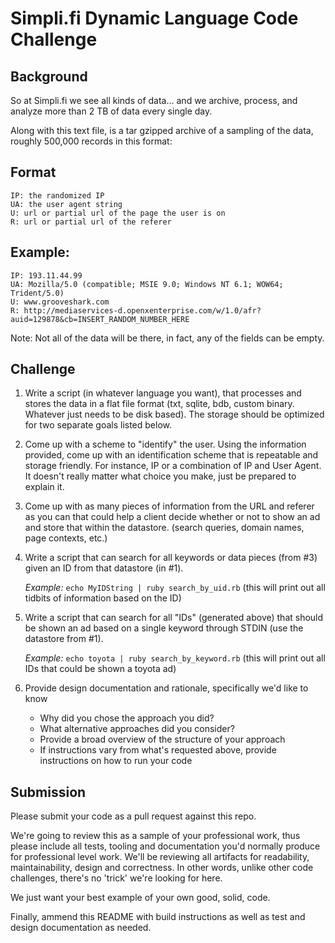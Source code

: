 # Simpli.fi Dynamic Language Code Challenge

## Background
So at Simpli.fi we see all kinds of data... and we archive, process, and analyze more than 2 TB of data every single day.

Along with this text file, is a tar gzipped archive of a sampling of the data, roughly 500,000 records in this format:

## Format
```
IP: the randomized IP
UA: the user agent string
U: url or partial url of the page the user is on
R: url or partial url of the referer
```

## Example:

```
IP: 193.11.44.99
UA: Mozilla/5.0 (compatible; MSIE 9.0; Windows NT 6.1; WOW64; Trident/5.0)
U: www.grooveshark.com
R: http://mediaservices-d.openxenterprise.com/w/1.0/afr?auid=129878&cb=INSERT_RANDOM_NUMBER_HERE
```

Note: Not all of the data will be there, in fact, any of the fields can be empty.

## Challenge
1. Write a script (in whatever language you want), that processes and stores the data in a flat file format (txt, sqlite, bdb, custom binary. Whatever just needs to be disk based). The storage should be optimized for two separate goals listed below.

2. Come up with a scheme to "identify" the user. Using the information provided, come up with an identification scheme that is repeatable and storage friendly. For instance, IP or a combination of IP and User Agent. It doesn't really matter what choice you make, just be prepared to explain it.

3. Come up with as many pieces of information from the URL and referer as you can that could help a client decide whether or not to show an ad and store that within the datastore. (search queries, domain names, page contexts, etc.)

4. Write a script that can search for all keywords or data pieces (from #3) given an ID from that datastore (in #1).

    _Example:_
    ```echo MyIDString | ruby search_by_uid.rb```
    (this will print out all tidbits of information based on the ID)

5. Write a script that can search for all "IDs" (generated above) that should be shown an ad based on a single keyword through STDIN (use the datastore from #1).

    _Example:_
    ```echo toyota | ruby search_by_keyword.rb```
    (this will print out all IDs that could be shown a toyota ad)

6. Provide design documentation and rationale, specifically we'd like to know

    * Why did you chose the approach you did?
    * What alternative approaches did you consider?
    * Provide a broad overview of the structure of your approach
    * If instructions vary from what's requested above, provide instructions on how to run your code

## Submission

Please submit your code as a pull request against this repo.

We're going to review this as a sample of your professional work, thus 
please include all tests, tooling and documentation you'd normally
produce for professional level work. We'll be reviewing all artifacts
for readability, maintainability, design and correctness. In other words,
unlike other code challenges, there's no 'trick' we're looking for here.

We just want your best example of your own good, solid, code.

Finally, ammend this README with build instructions as well as test
and design documentation as needed.
